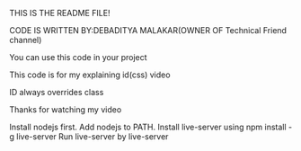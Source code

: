 THIS IS THE README FILE!

CODE IS WRITTEN BY:DEBADITYA MALAKAR(OWNER OF Technical Friend channel)

You can use this code in your project

This code is for my explaining id(css) video

ID always overrides class

Thanks for watching my video

Install nodejs first.
Add nodejs to PATH.
Install live-server using npm install -g live-server
Run live-server by live-server